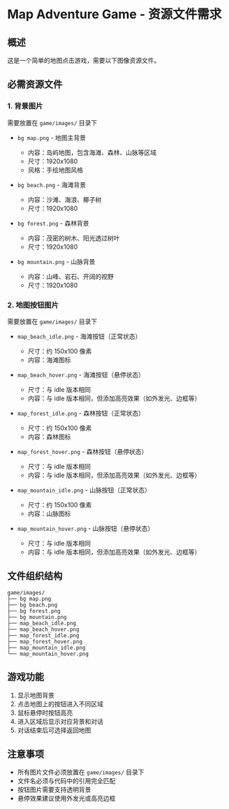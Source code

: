 # Map Adventure Game - 资源文件需求

## 概述
这是一个简单的地图点击游戏，需要以下图像资源文件。

## 必需资源文件

### 1. 背景图片
需要放置在 `game/images/` 目录下

- `bg map.png` - 地图主背景
  - 内容：岛屿地图，包含海滩、森林、山脉等区域
  - 尺寸：1920x1080
  - 风格：手绘地图风格

- `bg beach.png` - 海滩背景
  - 内容：沙滩、海浪、椰子树
  - 尺寸：1920x1080

- `bg forest.png` - 森林背景
  - 内容：茂密的树木、阳光透过树叶
  - 尺寸：1920x1080

- `bg mountain.png` - 山脉背景
  - 内容：山峰、岩石、开阔的视野
  - 尺寸：1920x1080

### 2. 地图按钮图片
需要放置在 `game/images/` 目录下

- `map_beach_idle.png` - 海滩按钮（正常状态）
  - 尺寸：约 150x100 像素
  - 内容：海滩图标

- `map_beach_hover.png` - 海滩按钮（悬停状态）
  - 尺寸：与 idle 版本相同
  - 内容：与 idle 版本相同，但添加高亮效果（如外发光、边框等）

- `map_forest_idle.png` - 森林按钮（正常状态）
  - 尺寸：约 150x100 像素
  - 内容：森林图标

- `map_forest_hover.png` - 森林按钮（悬停状态）
  - 尺寸：与 idle 版本相同
  - 内容：与 idle 版本相同，但添加高亮效果（如外发光、边框等）

- `map_mountain_idle.png` - 山脉按钮（正常状态）
  - 尺寸：约 150x100 像素
  - 内容：山脉图标

- `map_mountain_hover.png` - 山脉按钮（悬停状态）
  - 尺寸：与 idle 版本相同
  - 内容：与 idle 版本相同，但添加高亮效果（如外发光、边框等）

## 文件组织结构
```
game/images/
├── bg map.png
├── bg beach.png
├── bg forest.png
├── bg mountain.png
├── map_beach_idle.png
├── map_beach_hover.png
├── map_forest_idle.png
├── map_forest_hover.png
├── map_mountain_idle.png
└── map_mountain_hover.png
```

## 游戏功能
1. 显示地图背景
2. 点击地图上的按钮进入不同区域
3. 鼠标悬停时按钮高亮
4. 进入区域后显示对应背景和对话
5. 对话结束后可选择返回地图

## 注意事项
- 所有图片文件必须放置在 `game/images/` 目录下
- 文件名必须与代码中的引用完全匹配
- 按钮图片需要支持透明背景
- 悬停效果建议使用外发光或高亮边框
